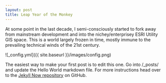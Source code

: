 ```yaml
---
layout: post
title: Leap Year of the Monkey
---
```


At some point in the last decade, I semi-consciously started to fork away from mainstream development and into the nichey/enterprisey ESRI Utility GIS space. This is a world largely frozen in time, mostly immune to the prevailing technical winds of the 21st century.

![_config.yml]({{ site.baseurl }}/images/config.png)

The easiest way to make your first post is to edit this one. Go into /_posts/ and update the Hello World markdown file. For more instructions head over to the [Jekyll Now repository](https://github.com/barryclark/jekyll-now) on GitHub.
